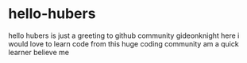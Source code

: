 # hello-hubers
hello hubers is just a greeting to github community
gideonknight here i would love to learn code from this huge coding community am a quick learner believe me
